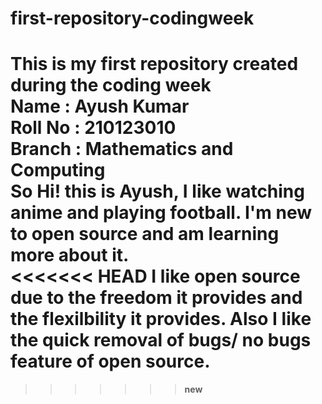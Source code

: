 # first-repository-codingweek
This is my first repository created during the coding week<br>
<b>Name<b> : Ayush Kumar<br>
<b>Roll No<b> : 210123010<br>
<b>Branch<b> : Mathematics and Computing<br> 
So Hi! this is Ayush, I like watching anime and playing football.
I'm new to open source and am learning more about it.<br>
<<<<<<< HEAD
I like open source due to the freedom it provides and the flexilbility it provides.
Also I like the quick removal of bugs/ no bugs feature of open source.
=======
>>>>>>> new
